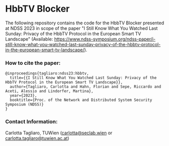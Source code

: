 # HbbTV Blocker

The following repository contains the code for the HbbTV Blocker presented at NDSS 2023 in scope of the paper "I Still Know What You Watched Last Sunday: Privacy of the HbbTV Protocol in the European Smart TV Landscape" (Available: <https://www.ndss-symposium.org/ndss-paper/i-still-know-what-you-watched-last-sunday-privacy-of-the-hbbtv-protocol-in-the-european-smart-tv-landscape/>).

### How to cite the paper:
```
@inproceedings{tagliaro:ndss23:hbbtv,
  title={{I Still Know What You Watched Last Sunday: Privacy of the HbbTV Protocol in the European Smart TV Landscape}},
  author={Tagliaro, Carlotta and Hahn, Florian and Sepe, Riccardo and Aceti, Alessio and Lindorfer, Martina},
  year={2023},
  booktitle={Proc. of the Network and Distributed System Security Symposium (NDSS)}
}
```

### Contact Information:
Carlotta Tagliaro, TUWien (<carlotta@seclab.wien> or <carlotta.tagliaro@tuwien.ac.at>)